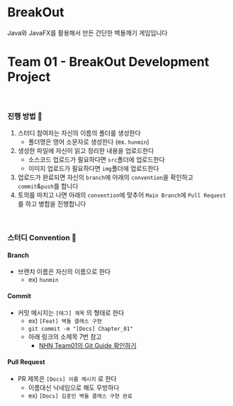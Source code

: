 # BreakOut
Java와 JavaFX를 활용해서 만든 간단한 벽돌깨기 게임입니다
# Team 01 - BreakOut Development Project
<br/>

### 진행 방법 🥊
1. 스터디 참여자는 자신의 이름의 폴더를 생성한다
    - 폴더명은 영어 소문자로 생성한다 (ex. `hunmin`)
2. 생성한 파일에 자신이 읽고 정리한 내용을 업로드한다
    - 소스코드 업로드가 필요하다면 `src`폴더에 업로드한다
    - 이미지 업로드가 필요하다면 `img`폴더에 업로드한다
3. 업로드가 완료되면 자신의 `branch`에 아래의 `convention`을 확인하고 `commit`&`push`를 합니다
4. 토의를 마치고 나면 아래의 `convention`에 맞추어 `Main Branch`에 `Pull Request`를 하고 병합을 진행합니다

<br/>

### 스터디 Convention 📣
#### Branch
- 브랜치 이름은 자신의 이름으로 한다
    - ex) `hunmin`

#### Commit
- 커밋 메시지는 `[태그] 제목` 의 형태로 한다
    - ex) `[Feat] 벽돌 클래스 구현`
    - `git commit -m "[Docs] Chapter_01"`
    - 아래 링크의 소제목 7번 참고
        - [NHN Team01의 Git Guide 확인하기](https://hunmin0.notion.site/Git-Guide-645d581cb84e43f49139ea48a65dd2dc)


#### Pull Request
- PR 제목은 `[Docs] 이름 메시지` 로 한다
    - 이름대신 닉네임으로 해도 무방하다
    - ex) `[Docs] 김훈민 벽돌 클래스 구현 완료`
